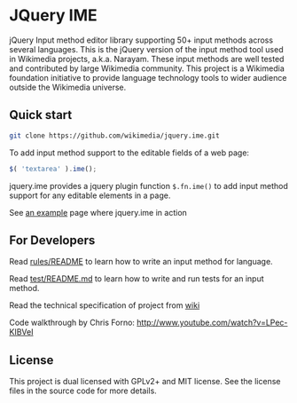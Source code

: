 JQuery IME
==========================

jQuery Input method editor library supporting 50+ input methods across several languages.
This is the jQuery version of the input method tool used in Wikimedia projects, a.k.a. Narayam.
These input methods are well tested and contributed by large Wikimedia community.
This project is a Wikimedia foundation initiative to provide language technology tools to wider audience outside the Wikimedia universe.


Quick start
----------

```bash
git clone https://github.com/wikimedia/jquery.ime.git
```

To add input method support to the editable fields of a web page:

```javascript
$( 'textarea' ).ime();
```

jquery.ime provides a jquery plugin function `$.fn.ime()` to add input method support for any editable elements in a page.


See [an example](http://thottingal.in/projects/js/jquery.ime/examples/) page where jquery.ime in action


For Developers
--------------
Read [rules/README](https://github.com/wikimedia/jquery.ime/tree/master/rules) to learn how to write an input method for language.

Read [test/README.md](https://github.com/wikimedia/jquery.ime/tree/master/test) to learn how to write and run tests for an input method.

Read the technical specification of project from [wiki](https://github.com/wikimedia/jquery.ime/wiki/Technical-Specification)

Code walkthrough by Chris Forno: http://www.youtube.com/watch?v=LPec-KIBVeI

License
-------
This project is dual licensed with GPLv2+ and MIT license. See the license files in the source code for more details.
